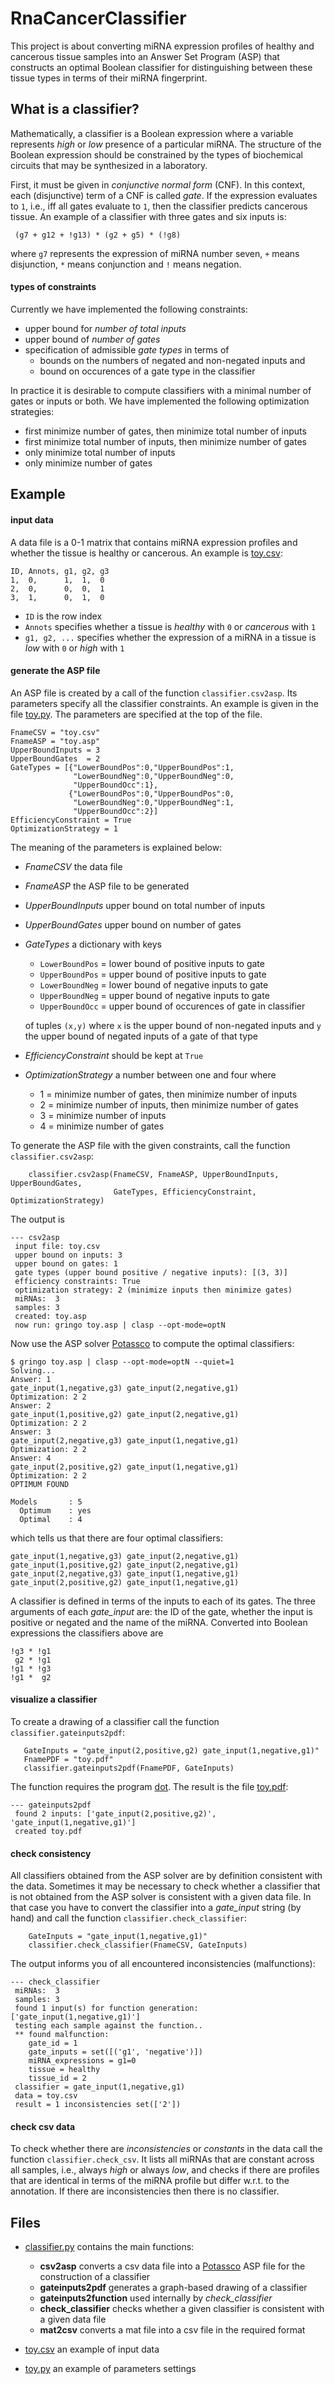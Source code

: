 # RnaCancerClassifier
This project is about converting miRNA expression profiles of healthy and cancerous tissue samples into an Answer Set Program (ASP)
that constructs an optimal Boolean classifier for distinguishing between these tissue types in terms of their miRNA fingerprint.

## What is a classifier?
Mathematically, a classifier is a Boolean expression where a variable represents _high_ or _low_ presence of a particular miRNA.
The structure of the Boolean expression should be constrained by the types of biochemical circuits that may be synthesized in a laboratory.

First, it must be given in _conjunctive normal form_ (CNF).
In this context, each (disjunctive) term of a CNF is called _gate_.
If the expression evaluates to `1`, i.e.,  iff all gates evaluate to `1`, then the classifier predicts cancerous tissue.
An example of a classifier with three gates and six inputs is:

```
 (g7 + g12 + !g13) * (g2 + g5) * (!g8)
```
where `g7` represents the expression of miRNA number seven, `+` means disjunction, `*` means conjunction and `!` means negation.


#### types of constraints
Currently we have implemented the following constraints:

 * upper bound for _number of total inputs_
 * upper bound of _number of gates_
 * specification of admissible _gate types_ in terms of
   * bounds on the numbers of negated and non-negated inputs and
   * bound on occurences of a gate type in the classifier
 
In practice it is desirable to compute classifiers with a minimal number of gates or inputs or both.
We have implemented the following optimization strategies:

 * first minimize number of gates, then minimize total number of inputs
 * first minimize total number of inputs, then minimize number of gates
 * only minimize total number of inputs
 * only minimize number of gates

 

## Example
#### input data
A data file is a 0-1 matrix that contains miRNA expression profiles and whether the tissue is healthy or cancerous.
An example is [toy.csv](./toy.csv):

```
ID, Annots, g1, g2, g3
1,  0,      1,  1,  0
2,  0,      0,  0,  1
3,  1,      0,  1,  0
```
 * `ID` is the row index
 * `Annots` specifies whether a tissue is _healthy_ with `0` or _cancerous_ with `1`
 * `g1, g2, ...` specifies whether the expression of a miRNA in a tissue is _low_ with `0` or _high_ with `1`
 

#### generate the ASP file
An ASP file is created by a call of the function `classifier.csv2asp`.
Its parameters specify all the classifier constraints.
An example is given in the file [toy.py](./toy.py).
The parameters are specified at the top of the file.

```
FnameCSV = "toy.csv"
FnameASP = "toy.asp"
UpperBoundInputs = 3
UpperBoundGates  = 2
GateTypes = [{"LowerBoundPos":0,"UpperBoundPos":1,
              "LowerBoundNeg":0,"UpperBoundNeg":0,
              "UpperBoundOcc":1},
             {"LowerBoundPos":0,"UpperBoundPos":0,
              "LowerBoundNeg":0,"UpperBoundNeg":1,
              "UpperBoundOcc":2}]
EfficiencyConstraint = True
OptimizationStrategy = 1
```

The meaning of the parameters is explained below:

 * _FnameCSV_ the data file
 * _FnameASP_ the ASP file to be generated
 * _UpperBoundInputs_ upper bound on total number of inputs
 * _UpperBoundGates_ upper bound on number of gates
 * _GateTypes_ a dictionary with keys
   * `LowerBoundPos` = lower bound of positive inputs to gate
   * `UpperBoundPos` = upper bound of positive inputs to gate
   * `LowerBoundNeg` = lower bound of negative inputs to gate
   * `UpperBoundNeg` = upper bound of negative inputs to gate
   * `UpperBoundOcc` = upper bound of occurences of gate in classifier
   
    of tuples `(x,y)` where `x` is the upper bound of non-negated inputs and `y` the upper bound of negated inputs of a gate of that type
 * _EfficiencyConstraint_ should be kept at `True`
 * _OptimizationStrategy_ a number between one and four where
   * 1 = minimize number of gates, then minimize number of inputs
   * 2 = minimize number of inputs, then minimize number of gates
   * 3 = minimize number of inputs
   * 4 = minimize number of gates


To generate the ASP file with the given constraints, call the function `classifier.csv2asp`:

```
    classifier.csv2asp(FnameCSV, FnameASP, UpperBoundInputs, UpperBoundGates,
                       GateTypes, EfficiencyConstraint, OptimizationStrategy)
```

The output is
```
--- csv2asp
 input file: toy.csv
 upper bound on inputs: 3
 upper bound on gates: 1
 gate types (upper bound positive / negative inputs): [(3, 3)]
 efficiency constraints: True
 optimization strategy: 2 (minimize inputs then minimize gates)
 miRNAs:  3
 samples: 3
 created: toy.asp
 now run: gringo toy.asp | clasp --opt-mode=optN
```

Now use the ASP solver [Potassco](http://potassco.sourceforge.net) to compute the optimal classifiers:

```
$ gringo toy.asp | clasp --opt-mode=optN --quiet=1
Solving...
Answer: 1
gate_input(1,negative,g3) gate_input(2,negative,g1)
Optimization: 2 2
Answer: 2
gate_input(1,positive,g2) gate_input(2,negative,g1)
Optimization: 2 2
Answer: 3
gate_input(2,negative,g3) gate_input(1,negative,g1)
Optimization: 2 2
Answer: 4
gate_input(2,positive,g2) gate_input(1,negative,g1)
Optimization: 2 2
OPTIMUM FOUND

Models       : 5     
  Optimum    : yes
  Optimal    : 4
```

which tells us that there are four optimal classifiers:

```
gate_input(1,negative,g3) gate_input(2,negative,g1)
gate_input(1,positive,g2) gate_input(2,negative,g1)
gate_input(2,negative,g3) gate_input(1,negative,g1)
gate_input(2,positive,g2) gate_input(1,negative,g1)
```

A classifier is defined in terms of the inputs to each of its gates.
The three arguments of each _gate\_input_ are: the ID of the gate, whether the input is positive or negated and the name of the miRNA.
Converted into Boolean expressions the classifiers above are

```
!g3 * !g1
 g2 * !g1
!g1 * !g3
!g1 *  g2
```

#### visualize a classifier
To create a drawing of a classifier call the function `classifier.gateinputs2pdf`:

```
   GateInputs = "gate_input(2,positive,g2) gate_input(1,negative,g1)"
   FnamePDF = "toy.pdf"
   classifier.gateinputs2pdf(FnamePDF, GateInputs)
```
The function requires the program [dot](www.graphviz.org).
The result is the file [toy.pdf](./toy.pdf):

```
--- gateinputs2pdf
 found 2 inputs: ['gate_input(2,positive,g2)', 'gate_input(1,negative,g1)']
 created toy.pdf
```


#### check consistency
All classifiers obtained from the ASP solver are by definition consistent with the data.
Sometimes it may be necessary to check whether a classifier that is not obtained from the ASP solver is consistent with a given data file.
In that case you have to convert the classifier into a _gate\_input_ string (by hand) and call the function `classifier.check_classifier`:

```
    GateInputs = "gate_input(1,negative,g1)"
    classifier.check_classifier(FnameCSV, GateInputs)
```
The output informs you of all encountered inconsistencies (malfunctions):

```
--- check_classifier
 miRNAs:  3
 samples: 3
 found 1 input(s) for function generation: ['gate_input(1,negative,g1)']
 testing each sample against the function..
 ** found malfunction:
    gate_id = 1
    gate_inputs = set([('g1', 'negative')])
    miRNA_expressions = g1=0
    tissue = healthy
    tissue_id = 2
 classifier = gate_input(1,negative,g1)
 data = toy.csv
 result = 1 inconsistencies set(['2'])
```

#### check csv data
To check whether there are _inconsistencies_ or _constants_ in the data call the function `classifier.check_csv`.
It lists all miRNAs that are constant across all samples, i.e., always _high_ or always _low_,
and checks if there are profiles that are identical in terms of the miRNA profile but differ w.r.t. to the annotation.
If there are inconsistencies then there is no classifier.


## Files

 * [classifier.py](./classifier.py) contains the main functions:
   * **csv2asp** converts a csv data file into a [Potassco](http://potassco.sourceforge.net) ASP file for the construction of a classifier
   * **gateinputs2pdf** generates a graph-based drawing of a classifier
   * **gateinputs2function** used internally by _check\_classifier_
   * **check\_classifier** checks whether a given classifier is consistent with a given data file
   * **mat2csv** converts a mat file into a csv file in the required format
 
 * [toy.csv](./toy.csv) an example of input data  
 * [toy.py](./toy.py) an example of parameters settings
